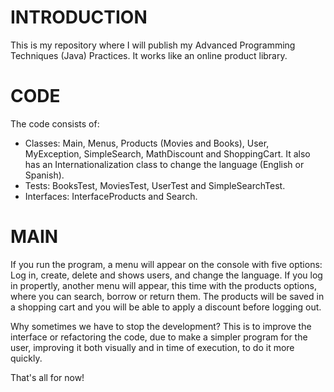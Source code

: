 # INTRODUCTION
This is my repository where I will publish my Advanced Programming Techniques (Java) Practices. It works like an online product library.

# CODE
The code consists of:
- Classes: Main, Menus, Products (Movies and Books), User, MyException, SimpleSearch, MathDiscount and ShoppingCart. It also has an Internationalization class to change the language (English or Spanish).
- Tests: BooksTest, MoviesTest, UserTest and SimpleSearchTest.
- Interfaces: InterfaceProducts and Search.

# MAIN
If you run the program, a menu will appear on the console with five options: Log in, create, delete and shows users, and change the language. If you log in propertly, another menu will appear, this time with the products options, where you can search, borrow or return them. The products will be saved in a shopping cart and you will be able to apply a discount before logging out.  

Why sometimes we have to stop the development? This is to improve the interface or refactoring the code, due to make a simpler program for the user, improving it both visually and in time of execution, to do it more quickly.

That's all for now!

